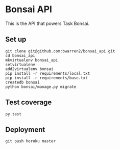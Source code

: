 # Bonsai API

This is the API that powers Task Bonsai.

## Set up

    git clone git@github.com:bwarren2/bonsai_api.git
    cd bonsai_api
    mkvirtualenv bonsai_api
    setvirtualenv
    add2virtualenv bonsai
    pip install -r requirements/local.txt
    pip install -r requirements/base.txt
    createdb bonsai
    python bonsai/manage.py migrate

## Test coverage

    py.test

## Deployment

    git push heroku master
